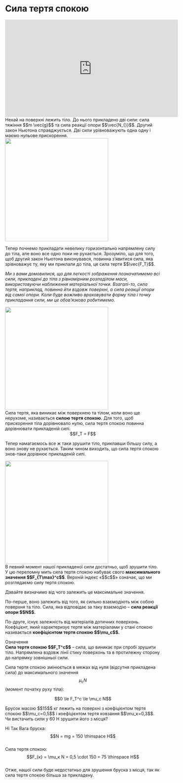 # Сила тертя спокою

<div class="space"><div class="fluidMedia">
<iframe width="560" height="315" src="https://www.youtube.com/embed/FBW8ejnRhwU" frameborder="0" allowfullscreen></iframe>
</div></div>

<div class="space">Нехай на поверхнi лежить тіло. До нього прикладено двi сили: сила тяжiння $$m \vec{g}$$ та сила реакцiї опори $$\vec{N_{}}$$. Другий закон Ньютона справджується. Двi сили урiвноважують одна одну i маємо нульове прискорення.</div>

<div class="space"><img class="image" width="334" src="https://rawgit.com/chudaol/ed-era-book-physics/master/images/chapter_5/2.png"></div>

<div class="space"><p class="p3">Тепер почнемо прикладати невелику горизонтально напрямлену силу до тiла, але воно все одно поки не рухається. Зрозумiло, що для того, щоб другий закон Ньютона виконувався, повинна з’явитися сила, яка зрiвноважує ту, яку ми приклали до тiла, це сила тертя $$\vec{F_T}$$.</p></div>

<div class="space"><p class="p3"><em> Ми з вами домовилися, що для легкостi зображення позначатимемо всi сили, прикладенi до тiла з рiвномiрним розподiлом маси, використовуючи наближення матерiальної точки. Взагалi-то, сила тертя, наприклад, повинна йти вздовж поверхнi, а сила реакцiї опори вiд самої опори. Коли буде важливо враховувати форму тіла i точку прикладання сили, ми це обов’язково робитимемо.</em></p></div>

<div class="space"><img class="image" width="334" src="https://rawgit.com/chudaol/ed-era-book-physics/master/images/chapter_5/3.png"></div>

<div class="space">Сила тертя, яка виникає мiж поверхнею та тiлом, коли воно ще нерухоме, називається <span class="p1"><b>силою тертя спокою.</b></span> Для того, щоб прискорення тiла дорiвнювало нулю, сила тертя спокою повинна дорiвнювати прикладенiй силi.</div>

<div class="space" align="center">$$F_T = F$$</div>

<div class="space"><p class="p3">Тепер намагаємось все ж таки зрушити тiло, приклавши бiльшу силу, а воно знову не рухається. Таким чином виходить, що сила тертя спокою знов-таки дорiвнює прикладенiй силi.</p></div>

<div class="space"><img class="image" width="334" src="https://rawgit.com/chudaol/ed-era-book-physics/master/images/chapter_5/14.png"></div>

<div class="space">В певний момент нашої прикладеної сили достатньо, щоб зрушити тiло. У цю переломну мить сила тертя спокою набуває свого <b>максимального значення $$F_{T\max}^c$$</b>. Верхнiй iндекс «$$c$$» означає, що ми розглядаємо силу тертя спокою.</div>

<div class="space"><p class="p3">Давайте визначимо вiд чого залежить це максимальне значення.</p></div>

<div class="space"><p class="p3">По-перше, воно залежить вiд того, як сильно взаємодiють мiж собою поверхня та тiло. Сила, яка вiдповiдає за таку взаємодiю – <span class="p1"><b>сила реакцiї опори $$N$$.</b></span></p></div>

<div class="space"><p class="p3">По-друге, iснує залежнiсть вiд матерiалiв дотичних поверхонь. Коефiцiєнт, який характеризує тертя мiж матерiалами у станi спокою називається <span class="p1"><b>коефiцiєнтом тертя спокою $$\mu_c$$.</b></span></p></div>

<div class="eoz-wrap">
<span class="eoz">Означення</span>
<div class="eoz-text">
<div class="space"><b>Сила тертя спокою $$F_T^c$$</b> – сила, що виникає при спробi зрушити тiло. Напрямлена вздовж лiнiї стику поверхонь та в протилежну сторону до напрямку зовнішньої сили.</div>

Сила тертя спокою змiнюється в межах вiд нуля (вiдсутня прикладена сила) до максимального значення $$\mu_c N$$ (момент початку руху тiла):

<div align="center">$$0 \le F_T^c \le \mu_c N$$</div>
</div>
</div>

<quiz correctLabel="correct!" incorrectLabel="incorrect!" checkLabel="check ansert">
<question>
<p>Брусок масою $$15$$ кг лежить на поверхні з коефіцієнтом тертя спокою $$\mu_c=0,5$$ і коефіцієнтом тертя ковзання $$\mu_к=0,3$$. Чи вистачить сили у 60 Н зрушити його з місця?</p>
 
<answer correct>Ні</answer>
<answer>Так</answer>
<explanation>
Вага бруска: $$N = mg = 150 \thinspace H$$
<br>
Сила тертя спокою: $$F_{к} = \mu_к N = 0,5 \cdot 150 = 75 \thinspace H$$
<br>
Отже, нашої сили буде недостатньо для зрушення бруска з місця, так як сила тертя спокою більша за прикладену.
</explanation>
</question>
</quiz>